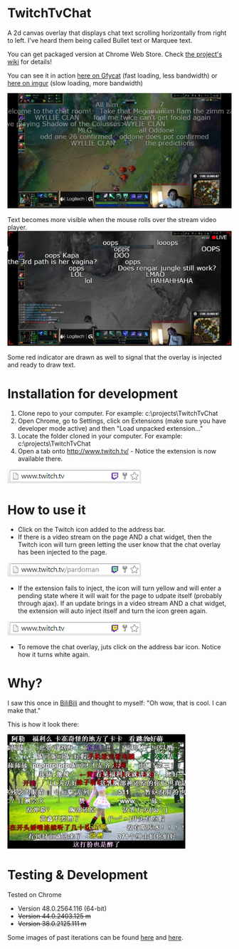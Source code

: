 TwitchTvChat
============

A 2d canvas overlay that displays chat text scrolling horizontally from right to left.
I've heard them being called Bullet text or Marquee text.

You can get packaged version at Chrome Web Store. Check [the project's wiki](https://github.com/pardoman/TwitchTvChat/wiki) for details!

You can see it in action [here on Gfycat](https://gfycat.com/BountifulDefiantChevrotain) (fast loading, less bandwidth) or [here on imgur](http://imgur.com/Ub1Nz5H) (slow loading, more bandwidth)

![how it looks mouseout](/docs/example_mouseout.jpg?raw=true)

Text becomes more visible when the mouse rolls over the stream video player.
![how it looks mouseover](/docs/example_mouseover.jpg?raw=true)

Some red indicator are drawn as well to signal that the overlay is injected and ready to draw text.

Installation for development
============================
1. Clone repo to your computer. For example: c:\projects\TwitchTvChat
2. Open Chrome, go to Settings, click on Extensions (make sure you have developer mode active) and then "Load unpacked extension..."
3. Locate the folder cloned in your computer. For example: c:\projects\TwitchTvChat
4. Open a tab onto  http://www.twitch.tv/  - Notice the extension is now available there.

![Icon in address bar](/docs/chatWaiting.png?raw=true)

How to use it
=============
- Click on the Twitch icon added to the address bar.
- If there is a video stream on the page AND a chat widget, then the Twitch icon will turn green letting the user know that the chat overlay has been injected to the page.

![Icon extension injected](/docs/chatInjected.png?raw=true)

- If the extension fails to inject, the icon will turn yellow and will enter a pending state where it will wait for the page to udpate itself (probably through ajax). If an update brings in a video stream AND a chat widget, the extension will auto inject itself and turn the icon green again.

![Icon extension inject-pending](/docs/chatInjectPending.png?raw=true)

- To remove the chat overlay, juts click on the address bar icon. Notice how it turns white again.

Why?
====
I saw this once in [BiliBili](http://www.bilibili.com/) and thought to myself: "Oh wow, that is cool.  I can make that."

This is how it look there:

![BiliBili reference](/docs/BiliBiliRef.jpg?raw=true)

Testing & Development
=====================
Tested on Chrome 
- Version 48.0.2564.116 (64-bit)
- ~~Version 44.0.2403.125 m~~
- ~~Version 38.0.2125.111 m~~

Some images of past iterations can be found [here](http://snag.gy/jW7NL.jpg) and [here](http://snag.gy/rRFHy.jpg).
